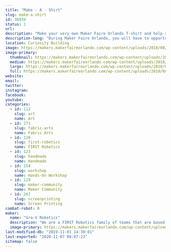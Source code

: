 ```yaml
---
title: "Make - A - Shirt"
slug: make-a-shirt
id: 36934
status: 1
url: 
description: "Make your very own Maker Faire Orlando T-shirt and help support local robotics teams in the process."
description-long: "During Maker Faire Orlando, you will have to opportunity to make your own screen printed t-shirt.  We will walk you through the process of setting up and screen printing your own shirt with this years Maker Faire Orlando art work."
location: Curiosity Building
image: https://makers.makerfaireorlando.com/wp-content/uploads/2018/08/Make-a-shirt-banner-1024x390.jpg
image-primary:
  thumbnail: https://makers.makerfaireorlando.com/wp-content/uploads/2018/08/Make-a-shirt-banner-150x150.jpg
  medium: https://makers.makerfaireorlando.com/wp-content/uploads/2018/08/Make-a-shirt-banner-300x114.jpg
  large: https://makers.makerfaireorlando.com/wp-content/uploads/2018/08/Make-a-shirt-banner-1024x390.jpg
  full: https://makers.makerfaireorlando.com/wp-content/uploads/2018/08/Make-a-shirt-banner.jpg
website: 
email: 
twitter: 
instagram: 
facebook: 
youtube: 
categories:
  - id: 112
    slug: art
    name: Art
  - id: 271
    slug: fabric-arts
    name: Fabric Arts
  - id: 120
    slug: first-robotics
    name: FIRST Robotics
  - id: 123
    slug: handmade
    name: Handmade
  - id: 154
    slug: workshop
    name: Hands-On Workshop
  - id: 129
    slug: maker-community
    name: Maker Community
  - id: 267
    slug: screenprinting
    name: Screen Printing
combat-robot: 0
maker:
  name: "Gra-V Robotics"
  description: "We are a FIRST Robotics family of teams that are based in Central Florida.  Our teams, we are open to students in grade K-12 from around Orlando who would like to participate in robotics.  Joins us and have fun #morethanrobots #5816pitcrew #gravtrain"
  image-primary: https://makers.makerfaireorlando.com/wp-content/uploads/2016/08/GRA-V-Standard-791x1024.png
last-modified-db: "2019-11-01 14:30:01"
last-exported: "2020-11-07 08:07:23"
sitemap: false
---
```

